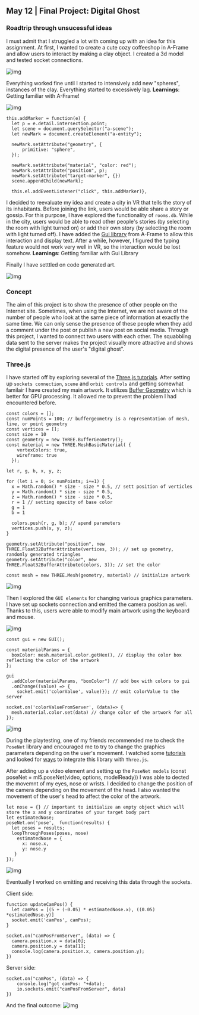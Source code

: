 ## May 12 | Final Project: Digital Ghost

### Roadtrip through unsucessful ideas

I must admit that I struggled a lot with coming up with an idea for this assignment. At first, I wanted to create a cute cozy coffeeshop in A-Frame and allow users to interact by making a clay object. I created a 3d model and tested socket connections.

![img](https://github.com/martapienkosz/connectionslab/edit/main/finalProject/dcmt/coffe.png)

Everything worked fine until I started to intensively add new "spheres", instances of the clay. Everything started to excessively lag. **Learnings**: Getting familiar with A-Frame!

![img](https://github.com/martapienkosz/connectionslab/edit/main/finalProject/dcmt/clay.png)

```
this.addMarker = function(e) {
  let p = e.detail.intersection.point;
  let scene = document.querySelector("a-scene");
  let newMark = document.createElement("a-entity");

  newMark.setAttribute("geometry", {
      primitive: "sphere",
  });

  newMark.setAttribute("material", "color: red");
  newMark.setAttribute("position", p);
  newMark.setAttribute("target-marker", {})
  scene.appendChild(newMark);
  
  this.el.addEventListener("click", this.addMarker)},
```

I decided to reevaluate my idea and create a city in VR that tells the story of its inhabitants. Before joining the link, users would be able share a story or gossip. For this purpose, I have explored the functionality of `rooms.db`. While in the city, users would be able to read other people's stories (by selecting the room with light turned on) or add their own story (by selecting the room with light turned off). I have added the [Gui library](https://rdub80.github.io/aframe-gui/) from A-Frame to allow this interaction and display text. After a while, however, I figured the typing feature would not work very well in VR, so the interaction would be lost somehow. **Learnings**: Getting familiar with Gui Library

Finally I have setttled on code generated art.

![img](https://github.com/martapienkosz/connectionslab/edit/main/finalProject/dcmt/aframe.png)


### Concept

The aim of this project is to show the presence of other people on the Internet site. Sometimes, when using the Internet, we are not aware of the number of people who look at the same piece of information at exactly the same time. We can only sense the presence of these people when they add a comment under the post or publish a new post on social media. Through this project, I wanted to connect two users with each other. The squabbling data sent to the server makes the project visually more attractive and shows the digital presence of the user's "digital ghost".


### Three.js

I have started off by exploring several of the [Three.js tutorials](https://www.youtube.com/watch?v=V4piptMZ_C4&t=93s). After setting up `sockets connection`, `scene` and `orbit controls` and getting somewhat familair I have created my main artwork. It utilizes [Buffer Geometry](https://threejs.org/docs/#api/en/core/BufferGeometry) which is better for GPU processing. It allowed me to prevent the problem I had encountered before.

```
const colors = [];
const numPoints = 100; // buffergeometry is a representation of mesh, line, or point geometry
const vertices = [];
const size = 10
const geometry = new THREE.BufferGeometry();
const material = new THREE.MeshBasicMaterial( {
    vertexColors: true,
    wireframe: true
  });

let r, g, b, x, y, z;

for (let i = 0; i< numPoints; i+=1) {
  x = Math.random() * size - size * 0.5, // sett position of verticles
  y = Math.random() * size - size * 0.5,
  z = Math.random() * size - size * 0.5,
  r = 1 // setting opacity of base color
  g = 1
  b = 1

  colors.push(r, g, b); // apend parameters
  vertices.push(x, y, z);
}

geometry.setAttribute("position", new THREE.Float32BufferAttribute(vertices, 3)); // set up geometry, randomly generated triangles
geometry.setAttribute("color", new THREE.Float32BufferAttribute(colors, 3)); // set the color

const mesh = new THREE.Mesh(geometry, material) // initialize artwork
```

![img](https://github.com/martapienkosz/connectionslab/edit/main/finalProject/dcmt/artwork.png)

Then I explored the `GUI elements` for changing various graphics parameters. I have set up sockets connection and emitted the camera position as well. Thanks to this, users were able to modify main artwork using the keyboard and mouse.

![img](https://github.com/martapienkosz/connectionslab/edit/main/finalProject/dcmt/gui.png)


```
const gui = new GUI(); 

const materialParams = {
  boxColor: mesh.material.color.getHex(), // display the color box reflecting the color of the artwork
};

gui
  .addColor(materialParams, "boxColor") // add box with colors to gui
  .onChange((value) => {
    socket.emit('colorValue', value)}); // emit colorValue to the server
    
socket.on('colorValueFromServer', (data)=> {
  mesh.material.color.set(data) // change color of the artwork for all
});
```

![img](https://github.com/martapienkosz/connectionslab/edit/main/finalProject/dcmt/scale.gif)

During the playtesting, one of my friends recommended me to check the `PoseNet` library and encouraged me to try to change the graphics parameters depending on the user's movement. I watched some [tutorials]((https://www.youtube.com/watch?v=OIo-DIOkNVg&t=601s)) and looked for [ways](https://annakap.medium.com/integrating-ml5-js-posenet-model-with-three-js-b19710e2862b) to integrate this library with `Three.js`.

After adding up a video element and setting up the `PoseNet models` (const poseNet = ml5.poseNet(video, options, modelReady)) I was able to dected the movemnt of my eyes, nose or wrists. I decided to change the position of the camera depending on the movement of the head. I also wanted the movement of the user's head to affect the color of the artwork.


```
let nose = {} // important to initialize an empty object which will store the x and y coordinates of your target body part
let estimatedNose;
poseNet.on('pose',  function(results) {
  let poses = results;
  loopThroughPoses(poses, nose)
    estimatedNose = {
      x: nose.x,
      y: nose.y
   }
});
```

![img](https://github.com/martapienkosz/connectionslab/edit/main/finalProject/dcmt/video.png)

Eventually I worked on emitting and receiving this data through the sockets.

Client side:

```
function updateCamPos() {
  let camPos = [(5 + (-0.05) * estimatedNose.x), ((0.05) *estimatedNose.y)]
  socket.emit('camPos', camPos);
}

socket.on("camPosFromServer", (data) => {
  camera.position.x = data[0];
  camera.position.y = data[1];
  console.log(camera.position.x, camera.position.y);
})
```

Server side:

```
socket.on("camPos", (data) => {
    console.log("got camPos: "+data);
    io.sockets.emit("camPosFromServer", data)
})
```

And the final outcome:
![img](https://github.com/martapienkosz/connectionslab/edit/main/finalProject/dcmt/final.gif)
